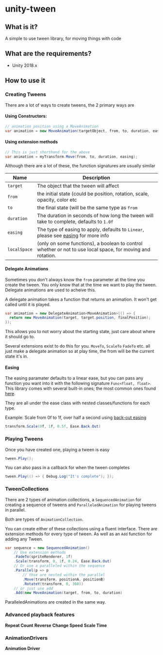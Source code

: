 # unity-tween

## What is it?
A simple to use tween library, for moving things with code

## What are the requirements?
 * Unity 2018.x

## How to use it

### Creating Tweens
There are a lot of ways to create tweens, the 2 primary ways are

#### Using Constructors:
```c#
// animation position using a MoveAnimation
var animation = new MoveAnimation(targetObject, from, to, duration, easing);
```

#### Using extension methods
```c#
// This is just shorthand for the above
var animation = myTransform.Move(from, to, duration, easing);
```

Although there are a lot of these, the function signatures are usually similar

| Name           | Description  |
| -------------- | -------------|
| `target`       | The object that the tween will affect |
| `from`         | the initial state (could be position, rotation, scale, opacity, color etc |
| `to`           | the final state (will be the same type as `from`|
| `duration`     | The duration in seconds of how long the tween will take to complete, defaults to `1.0f` |
| `easing`       | The type of easing to apply, defaults to `Linear`, please see [easing](#easing) for more info |
| `localSpace`   | (only on some functions), a boolean to control whether or not to use local space, for moving and rotation. |

#### Delegate Animations
Sometimes you don't always know the `from` parameter at the time you create the tween. You only know that at the time we want to play the tween. Delegate animations are used to acheive this.

A delegate animation takes a function that returns an animation. It won't get called until it is played.
```c#
var animation = new DelegateAnimation<MoveAnimation>(() => {
  return new MoveAnimation(target, target.position, finalPosition);
});
``` 

This allows you to not worry about the starting state, just care about where it should go to.

Several extensions exist to do this for you. `MoveTo`, `ScaleTo` `FadeTo` etc. all just make a delegate animation so at play time, the from will be the current state it's in.

#### Easing
The easing paramater defaults to a linear ease, but you can pass any function you want into it with the following signature
`Func<float, float>`. This library comes with several built-in ones; the most common ones found [here](https://easings.net).

They are all under the ease class with nested classes/functions for each type.
 
 Example:
Scale from 0f to 1f, over half a second using [back-out easing](https://easings.net/#easeOutBack)
```c#
transform.Scale(0f, 1f, 0.5f, Ease.Back.Out)
```

### Playing Tweens
Once you have created one, playing a tween is easy
```c#
tween.Play();
```

You can also pass in a callback for when the tween completes
```c#
tween.Play(() => { Debug.Log("It's complete"); });
```

### TweenCollections
There are 2 types of animation collections, a `SequencedAnimation` for creating a sequence of tweens and `ParalleledAnimation` for playing tweens in parallel.

Both are types of `AnimationCollection`.

You can create either of these collections using a fluent interface.
There are extension methods for every type of tween. As well as an `Add` function for adding any Tween.

```c#
var sequence = new SequencedAnimation()
    // Use extension methods
    .FadeTo(spriteRenderer, 1f)
    .Scale(transform, 0, 1f, 0.24, Ease.Back.Out)
    // Or use a paralleled within the sequence
    .Parallel(p => p
        // thse are nested within the parallel
        .Move(transform, positionA, positionB)
        .RotateY(transform, 0, 360))
    // or just use add
    .Add(new MoveAnimation(target, from, to, duration)
```

ParalleledAnimations are created in the same way.

### Advanced playback features
**Repeat Count**
**Reverse** 
**Change Speed**
**Scale Time**

### AnimationDrivers
**Animation Driver**
